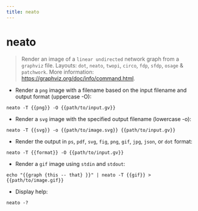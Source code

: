 ```yaml
---
title: neato
---
```

# neato

> Render an image of a `linear undirected` network graph from a `graphviz` file.
> Layouts: `dot`, `neato`, `twopi`, `circo`, `fdp`, `sfdp`, `osage` & `patchwork`.
> More information: <https://graphviz.org/doc/info/command.html>.

- Render a `png` image with a filename based on the input filename and output format (uppercase -O):

`neato -T {{png}} -O {{path/to/input.gv}}`

- Render a `svg` image with the specified output filename (lowercase -o):

`neato -T {{svg}} -o {{path/to/image.svg}} {{path/to/input.gv}}`

- Render the output in `ps`, `pdf`, `svg`, `fig`, `png`, `gif`, `jpg`, `json`, or `dot` format:

`neato -T {{format}} -O {{path/to/input.gv}}`

- Render a `gif` image using `stdin` and `stdout`:

`echo "{{graph {this -- that} }}" | neato -T {{gif}} > {{path/to/image.gif}}`

- Display help:

`neato -?`
